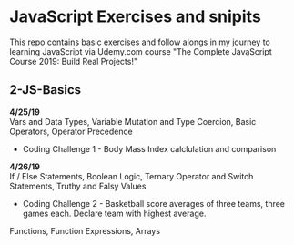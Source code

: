 # JavaScript Exercises and snipits
This repo contains basic exercises and follow alongs in my journey to learning JavaScript via Udemy.com course "The Complete JavaScript Course 2019: Build Real Projects!"

## 2-JS-Basics 
**4/25/19**  
Vars and Data Types, Variable Mutation and Type Coercion, Basic Operators, Operator Precedence
* Coding Challenge 1 - Body Mass Index calclulation and comparison

**4/26/19**  
If / Else Statements, Boolean Logic, Ternary Operator and Switch Statements, Truthy and Falsy Values
* Coding Challenge 2 - Basketball score averages of three teams, three games each.  Declare team with highest average.

Functions, Function Expressions, Arrays
